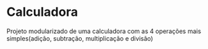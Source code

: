 # Calculadora
Projeto modularizado de uma calculadora com as 4 operações mais simples(adição, subtração, multiplicação e divisão)
